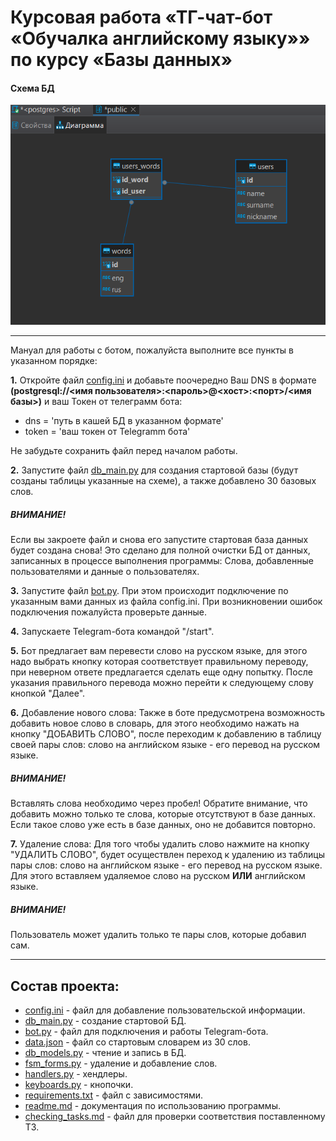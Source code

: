 # Курсовая работа «ТГ-чат-бот «Обучалка английскому языку»» по курсу «Базы данных»

#### Схема БД

![chematic_db.png](chematic_db.png)
___
Мануал для работы с ботом, пожалуйста выполните все пункты в указанном порядке:

__1.__ Откройте файл [config.ini](config.ini) и добавьте поочередно Ваш DNS в формате __(postgresql://<имя пользователя>:<пароль>@<хост>:<порт>/<имя базы>)__ и ваш Токен от телеграмм бота:
- dns = 'путь в кашей БД в указанном формате'
- token = 'ваш токен от Telegramm бота'
 
 Не забудьте сохранить файл перед началом работы.

__2.__ Запустите файл [db_main.py](db_main.py) для создания стартовой базы (будут созданы таблицы указанные на схеме), а также добавлено 30 базовых слов.

##### ВНИМАНИЕ!
Если вы закроете файл и снова его запустите стартовая база данных будет создана снова! Это сделано для полной очистки БД от данных, записанных в процессе выполнения программы:
Слова, добавленные пользователями и данные о пользователях.

__3.__ Запустите файл [bot.py](bot.py). При этом происходит подключение по указанным вами данных из файла config.ini. При возникновении ошибок подключения пожалуйста проверьте данные.

__4.__ Запускаете Telegram-бота командой "/start".

__5.__ Бот предлагает вам перевести слово на русском языке, для этого надо выбрать кнопку которая соответствует правильному переводу, при неверном ответе предлагается сделать еще одну попытку. После указания правильного перевода можно перейти к следующему слову кнопкой "Далее".

__6.__ Добавление нового слова:
Также в боте предусмотрена возможность добавить новое слово в словарь, для этого необходимо нажать на кнопку "ДОБАВИТЬ СЛОВО", после переходим к добавлению в таблицу своей пары слов: слово на английском языке - его перевод на русском языке. 

##### ВНИМАНИЕ!
Вставлять слова необходимо через пробел!
Обратите внимание, что добавить можно только те слова, которые отсутствуют в базе данных. Если такое слово уже есть в базе данных, оно не добавится повторно.

__7.__ Удаление слова:
Для того чтобы удалить слово нажмите на кнопку "УДАЛИТЬ СЛОВО", будет осуществлен переход к удалению из таблицы пары слов: слово на английском языке - его перевод на русском языке. Для этого вставляем удаляемое слово на русском __ИЛИ__ английском языке.

##### ВНИМАНИЕ!
Пользователь может удалить только те пары слов, которые добавил сам.
___
## Состав проекта:

- [config.ini](config.ini) - файл для добавление пользовательской информации.
- [db_main.py](db_main.py) - создание стартовой БД.
- [bot.py](bot.py) - файл для подключения и работы Telegram-бота.
- [data.json](data.json) - файл со стартовым словарем из 30 слов.
- [db_models.py](db_models.py) - чтение и запись в БД.
- [fsm_forms.py](fsm_forms.py) - удаление и добавление слов.
- [handlers.py](handlers.py) - хендлеры.
- [keyboards.py](keyboards.py) - кнопочки.
- [requirements.txt](requirements.txt) - файл с зависимостями.
- [readme.md](readme.md) - документация по использованию программы.
- [checking_tasks.md](checking_tasks.md) - файл для проверки соответствия поставленному ТЗ.
